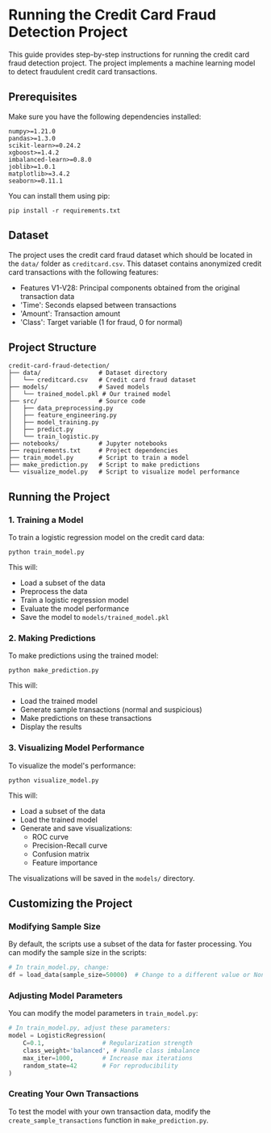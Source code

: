 # Running the Credit Card Fraud Detection Project

This guide provides step-by-step instructions for running the credit card fraud detection project. The project implements a machine learning model to detect fraudulent credit card transactions.

## Prerequisites

Make sure you have the following dependencies installed:

```
numpy>=1.21.0
pandas>=1.3.0
scikit-learn>=0.24.2
xgboost>=1.4.2
imbalanced-learn>=0.8.0
joblib>=1.0.1
matplotlib>=3.4.2
seaborn>=0.11.1
```

You can install them using pip:

```
pip install -r requirements.txt
```

## Dataset

The project uses the credit card fraud dataset which should be located in the `data/` folder as `creditcard.csv`. This dataset contains anonymized credit card transactions with the following features:
- Features V1-V28: Principal components obtained from the original transaction data
- 'Time': Seconds elapsed between transactions
- 'Amount': Transaction amount
- 'Class': Target variable (1 for fraud, 0 for normal)

## Project Structure

```
credit-card-fraud-detection/
├── data/                # Dataset directory
│   └── creditcard.csv   # Credit card fraud dataset
├── models/              # Saved models
│   └── trained_model.pkl # Our trained model
├── src/                 # Source code
│   ├── data_preprocessing.py
│   ├── feature_engineering.py
│   ├── model_training.py
│   ├── predict.py
│   └── train_logistic.py
├── notebooks/           # Jupyter notebooks
├── requirements.txt     # Project dependencies
├── train_model.py       # Script to train a model
├── make_prediction.py   # Script to make predictions
└── visualize_model.py   # Script to visualize model performance
```

## Running the Project

### 1. Training a Model

To train a logistic regression model on the credit card data:

```
python train_model.py
```

This will:
- Load a subset of the data
- Preprocess the data
- Train a logistic regression model
- Evaluate the model performance
- Save the model to `models/trained_model.pkl`

### 2. Making Predictions

To make predictions using the trained model:

```
python make_prediction.py
```

This will:
- Load the trained model
- Generate sample transactions (normal and suspicious)
- Make predictions on these transactions
- Display the results

### 3. Visualizing Model Performance

To visualize the model's performance:

```
python visualize_model.py
```

This will:
- Load a subset of the data
- Load the trained model
- Generate and save visualizations:
  - ROC curve
  - Precision-Recall curve
  - Confusion matrix
  - Feature importance

The visualizations will be saved in the `models/` directory.

## Customizing the Project

### Modifying Sample Size

By default, the scripts use a subset of the data for faster processing. You can modify the sample size in the scripts:

```python
# In train_model.py, change:
df = load_data(sample_size=50000)  # Change to a different value or None for all data
```

### Adjusting Model Parameters

You can modify the model parameters in `train_model.py`:

```python
# In train_model.py, adjust these parameters:
model = LogisticRegression(
    C=0.1,                # Regularization strength
    class_weight='balanced', # Handle class imbalance
    max_iter=1000,        # Increase max iterations
    random_state=42       # For reproducibility
)
```

### Creating Your Own Transactions

To test the model with your own transaction data, modify the `create_sample_transactions` function in `make_prediction.py`. 